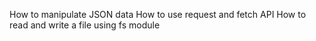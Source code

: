 How to manipulate JSON data
How to use request and fetch API
How to read and write a file using fs module

